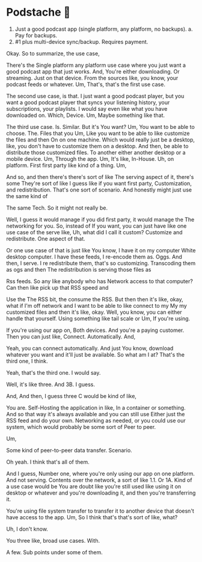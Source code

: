 # Podstache 🥸

1. Just a good podcast app (single platform, any platform, no backups).
   a. Pay for backups.
2. #1 plus multi-device sync/backup. Requires payment.

Okay. So to summarize, the use case,

There's the Single platform any platform use case where you just want a good podcast app that just works. And, You're either downloading. Or streaming. Just on that device. From the sources like, you know, your podcast feeds or whatever. Um, That's, that's the first use case.

The second use case, is that. I just want a good podcast player, but you want a good podcast player that syncs your listening history, your subscriptions, your playlists. I would say even like what you have downloaded on. Which, Device. Um, Maybe something like that.

The third use case. Is. Similar. But it's You want? Um, You want to be able to choose. The. Files that you Um, Like you want to be able to like customize the files and then On on one machine. Which would really just be a desktop, like, you don't have to customize them on a desktop. And then, be able to distribute those customized files. To another either another desktop or a mobile device. Um, Through the app. Um, It's like, In-House. Uh, on platform. First first party like kind of a thing. Um,

And so, and then there's there's sort of like The serving aspect of it, there's some They're sort of like I guess like if you want first party, Customization, and redistribution. That's one sort of scenario. And honestly might just use the same kind of

The same Tech. So it might not really be.

Well, I guess it would manage if you did first party, it would manage the The networking for you. So, instead of If you want, you can just have like one use case of the serve like, Uh, what did I call it custom? Customize and redistribute. One aspect of that.

Or one use case of that is just like You know, I have it on my computer White desktop computer. I have these feeds, I re-encode them as. Oggs. And then, I serve. I re redistribute them, that's so customizing. Transcoding them as ogs and then The redistribution is serving those files as

Rss feeds. So any like anybody who has Network access to that computer? Can then like pick up that RSS speed and

Use the The RSS bit, the consume the RSS. But then then it's like, okay, what if I'm off network and I want to be able to like connect to my My my customized files and then it's like, okay. Well, you know, you can either handle that yourself. Using something like tail scale or Um, If you're using.

If you're using our app on, Both devices. And you're a paying customer. Then you can just like, Connect. Automatically. And,

Yeah, you can connect automatically. And just You know, download whatever you want and it'll just be available. So what am I at? That's the third one, I think.

Yeah, that's the third one. I would say.

Well, it's like three. And 3B. I guess.

And, And then, I guess three C would be kind of like,

You are. Self-Hosting the application in like, In a container or something. And so that way it's always available and you can still use Either just the RSS feed and do your own. Networking as needed, or you could use our system, which would probably be some sort of Peer to peer.

Um,

Some kind of peer-to-peer data transfer. Scenario.

Oh yeah. I think that's all of them.

And I guess, Number one, where you're only using our app on one platform. And not serving. Contents over the network, a sort of like 1.1. Or 1A. Kind of a use case would be You are doubt like you're still used like using it on desktop or whatever and you're downloading it, and then you're transferring it.

You're using file system transfer to transfer it to another device that doesn't have access to the app. Um, So I think that's that's sort of like, what?

Uh, I don't know.

You three like, broad use cases. With.

A few. Sub points under some of them.
